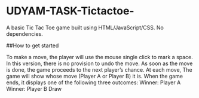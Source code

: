 # UDYAM-TASK-Tictactoe-

A basic Tic Tac Toe game built using HTML/JavaScript/CSS. No dependencies.

##How to get started

To make a move, the player will use the mouse single click to mark a space. In this version, there is no provision to undo the move. As soon as the move is done, the game proceeds to the next player’s chance.
At each move, The game will show whose move (Player A or Player B) it is. When the game ends, it displays one of the following three outcomes:
     Winner: Player A
     Winner: Player B
     Draw

